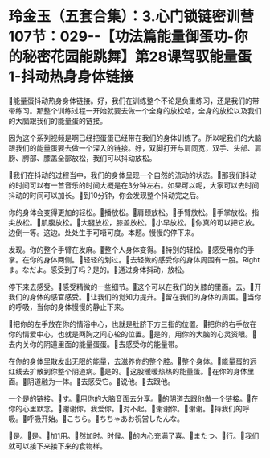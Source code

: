 # 玲金玉（五套合集）：3.心门锁链密训营 107节：029--【功法篇能量御蛋功-你的秘密花园能跳舞】第28课驾驭能量蛋1-抖动热身身体链接

🎼能量蛋抖动热身身体链接。好，我们在训练整个不论是负重练习，还是我们的带带练习。那整个训练过程一开始就要去做一个全身的放松哈，全身的放松以及我们的大脑跟我们的能量蛋的链接。

因为这个系列视频是啊已经把蛋蛋已经带在我们的身体训练了。所以呢我们的大脑跟我们的能量蛋要去做一个深入的链接。好，双脚打开与肩同宽，双手、头部、肩膀、胯部、膝盖全部放松，我们可以抖动放松。

🎼我们在抖动的过程当中，我们的身体呈现一个自然的流动的状态。🎼那我们抖动的时间可以有一首音乐的时间大概是在3分钟左右。如果可以呢，大家可以去时间抖动的时间可以加长。🎼到10分钟，你会发现整个抖动完之后。

你的身体会变得更加的轻松。🎼播放松。🎼肩颈放松。🎼手臂放松。🎼手掌放松。指尖放松。🎼肌腹放松。🎼大腿放松，膝盖放松。🎼小早放松。🎼你真的可以把它放。边倒一等。这边。处处生手可唔可度。本题。慢慢的停下来。

发现。你的整个手臂在发麻。🎼整个人身体变得。🎼特别的轻松。🎼感受用你的手掌。在你的身体两侧。🎼轻轻的划过。🎼去轻微的感受你的身体周围有一股。Rightま。なだよ。感受到了吗？是的。🎼通过身体抖动，放松。

停下来去感受。🎼感受精微的一些细节。🎼这个可以在我们的关膝的里面。去。🎼开我们的身体的感官感受。🎼让我们的觉知力提升。🎼留在我们的身体的周围。🎼当你的呼吸，当你的身体慢慢的静止下来。

🎼把你的左手放在你的情浴中心，也就是肚脐下方三指的位置。🎼把你的右手放在你的情爱中心，也就是两胸之间心轮的位置。🎼是的，用你的大脑的心灵资眼。🎼去内关你的阴道里面的能量蛋蛋。🎼去感受你的能量带。

在你的身体里散发出无限的能量，去滋养你的整个腔。🎼整个身体。🎼能量蛋的远红线去扩散到你整个阴道病。🎼是的。🎼这股暖暖热热的能量蛋。🎼在你的身体里面。🎼阴道融为一体。🎼去感受它。🎼说他。🎼去跟他。

一个是的链接。🎼す。🎼用你的大脑音面去分享。🎼的阴道去跟他做一个链接。🎼在你的心里默念。🎼谢谢你。我爱你。🎼对不起。🎼谢谢你。🎼谢谢。🎼持我们的呼吸。🎼呼吸开始。🎼こちら。🎼ちちゃあお祝営したんな。

🎼是。🎼是。🎼加1用。🎼然加时。时候。🎼的内心充满了喜。🎼またつ。🎼行。🎼我们就可以接下来接下来的食物样。

